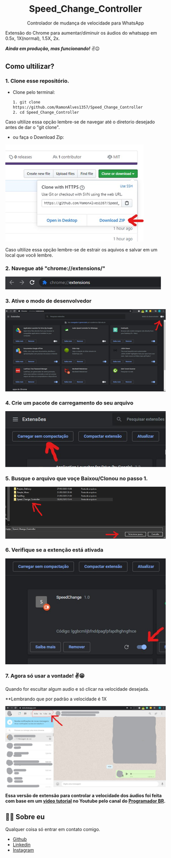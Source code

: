 <h1 align="center"> Speed_Change_Controller </h1>

<p align="center"> Controlador de mudança de velocidade para WhatsApp </p>
<p> Extensão do Chrome para aumentar/diminuir os áudios do whatsapp em 0.5x, 1X(normal), 1.5X, 2x.</p>

***Ainda em produção, mas funcionando!*** ✌😉

## Como ultilizar?
### 1. Clone esse repositório.
- Clone pelo terminal:
    ```
    1. git clone https://github.com/RamonAlves1357/Speed_Change_Controller
    2. cd Speed_Change_Controller
    ```
<p> Caso ultilize essa opção lembre-se de navegar até o diretorio desejado antes de dar o "git clone".</p>
 
- ou faça o Download Zip:
<img src="https://github.com/RamonAlves1357/Speed_Change_Controller/blob/master/img/download.jpg"/>

<p> Caso ultilize essa opção lembre-se de estrair os aquivos e salvar em um local que você lembre.</p>
    
### 2. Navegue até "chrome://extensions/" 
<img src="https://github.com/RamonAlves1357/Speed_Change_Controller/blob/master/img/link.jpg"/>

### 3. Ative o modo de desenvolvedor
<img src="https://github.com/RamonAlves1357/Speed_Change_Controller/blob/master/img/ativa_modo.jpg"/>

### 4. Crie um pacote de carregamento do seu arquivo
<img src="https://github.com/RamonAlves1357/Speed_Change_Controller/blob/master/img/carregar.jpg"/>

### 5. Busque o arquivo que voçe Baixou/Clonou no passo 1.
<img src="https://github.com/RamonAlves1357/Speed_Change_Controller/blob/master/img/pasta.jpg"/>

### 6. Verifique se a extenção está ativada
<img src="https://github.com/RamonAlves1357/Speed_Change_Controller/blob/master/img/ativar.jpg"/>

### 7. Agora só usar a vontade! ✌😁
<p>Quando for escultar algum audio e só clicar na velocidade desejada.</p>
<p>**Lembrando que por padrão a velocidade é 1X</p>
<img src="https://github.com/RamonAlves1357/Speed_Change_Controller/blob/master/img/velocidade.jpg"/>

<br>

**Essa versão de extensão para controlar a velocidade dos áudios foi feita com base em um [video tutorial](https://www.youtube.com/watch?v=j0Ih1xVyKbY) no Youtube pelo canal do [Programador BR](https://www.youtube.com/channel/UC5WWNfEzz8gOzijWT9tsW8w).**

## 👨‍💻 Sobre eu
Qualquer coisa só entrar em contato comigo.
 - [Github](https://github.com/RamonAlves1357)
 - [Linkedin](https://www.linkedin.com/in/ramon-alves-99b7871a6/)
 - [Instagram](https://www.instagram.com/ramon_alves.py/)
